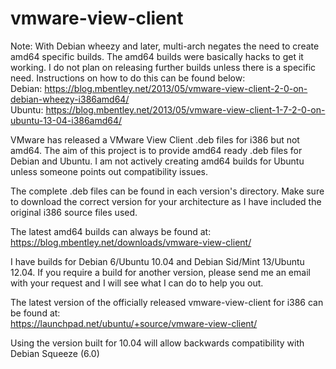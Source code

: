 vmware-view-client
==================

Note:  With Debian wheezy and later, multi-arch negates the need to create amd64 specific builds.  The amd64 builds were basically hacks to get it working.  I do not plan on releasing further builds unless there is a specific need.  Instructions on how to do this can be found below:<br>
Debian:  https://blog.mbentley.net/2013/05/vmware-view-client-2-0-on-debian-wheezy-i386amd64/ <br>
Ubuntu:  https://blog.mbentley.net/2013/05/vmware-view-client-1-7-2-0-on-ubuntu-13-04-i386amd64/


VMware has released a VMware View Client .deb files for i386 but not amd64.  The aim of this project is to provide amd64 ready .deb files for Debian and Ubuntu.  I am not actively creating amd64 builds for Ubuntu unless someone points out compatibility issues.

The complete .deb files can be found in each version's directory.  Make sure to download the correct version for your architecture as I have included the original i386 source files used.

The latest amd64 builds can always be found at:<br>
https://blog.mbentley.net/downloads/vmware-view-client/


I have builds for Debian 6/Ubuntu 10.04 and Debian Sid/Mint 13/Ubuntu 12.04.  If you require a build for another version, please send me an email with your request and I will see what I can do to help you out.

The latest version of the officially released vmware-view-client for i386 can be found at:<br>
https://launchpad.net/ubuntu/+source/vmware-view-client/

Using the version built for 10.04 will allow backwards compatibility with Debian Squeeze (6.0)
